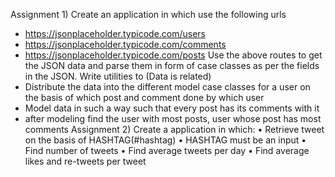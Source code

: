 Assignment 1) Create an application in which use the following urls
- https://jsonplaceholder.typicode.com/users
- https://jsonplaceholder.typicode.com/comments
- https://jsonplaceholder.typicode.com/posts
Use the above routes to get the JSON data and parse them in form of case classes
as per the fields in the JSON.
Write utilities to (Data is related)
- Distribute the data into the different model case classes for a user on the basis of
which post and comment done by which user
- Model data in such a way such that every post has its comments with it
- after modeling find the user with most posts, user whose post has most comments
Assignment 2) Create a application in which:
• Retrieve tweet on the basis of HASHTAG(#hashtag)
• HASHTAG must be an input
• Find number of tweets
• Find average tweets per day
• Find average likes and re-tweets per tweet
